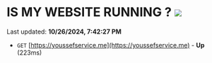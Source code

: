# IS MY WEBSITE RUNNING ? [![](https://img.shields.io/static/v1?label=Sponsor&message=%E2%9D%A4&logo=GitHub&color=%23fe8e86)](https://github.com/sponsors/Youssef-Lehmam)

Last updated: **10/26/2024, 7:42:27 PM**

- `GET` [https://youssefservice.me](https://youssefservice.me) - **Up** (223ms)
